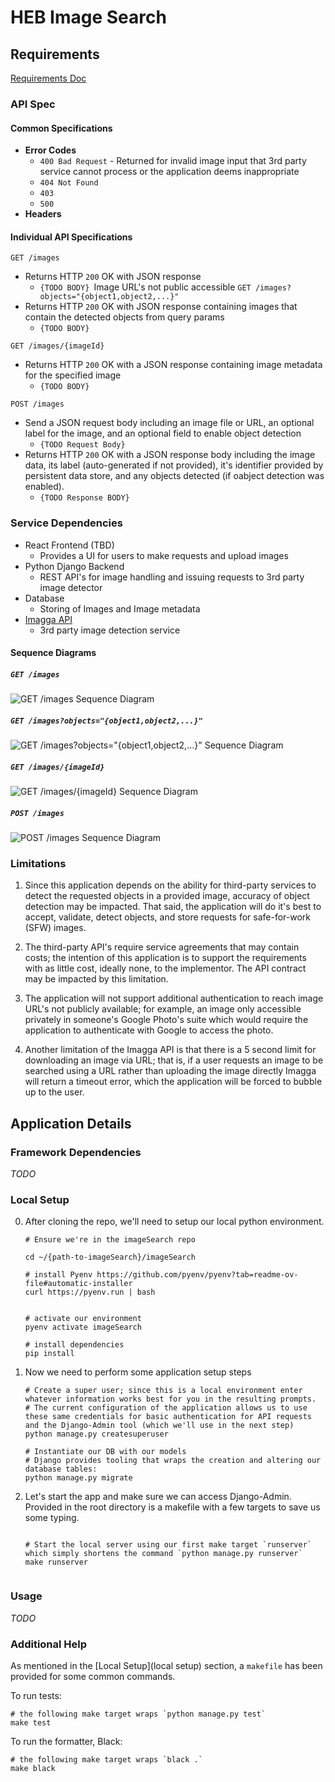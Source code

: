 # HEB Image Search

## Requirements

[Requirements Doc](./documentation-artifacts/ES-BackendSoftwareEngineerCodingExercise-250722-1431.pdf)

### API Spec

#### Common Specifications

- **Error Codes**
  - `400 Bad Request` - Returned for invalid image input that 3rd party service cannot process or the application deems inappropriate
  - `404 Not Found`
  - `403`
  - `500`
- **Headers**

#### Individual API Specifications

`GET /images`

- Returns HTTP `200` OK with JSON response
  - `{TODO BODY}
`Image URL's not public accessible
    `GET /images?objects="{object1,object2,...}"`
- Returns HTTP `200` OK with JSON response containing images that contain the detected objects from query params
  - `{TODO BODY}`

`GET /images/{imageId}`

- Returns HTTP `200` OK with a JSON response containing image metadata for the specified image
  - `{TODO BODY}`

`POST /images`

- Send a JSON request body including an image file or URL, an optional label for the image, and an optional field to enable object detection
  - `{TODO Request Body}`
- Returns HTTP `200` OK with a JSON response body including the image data, its label (auto-generated if not provided), it's identifier provided by persistent data store, and any objects detected (if oabject detection was enabled).
  - `{TODO Response BODY}`

### Service Dependencies

- React Frontend (TBD)
  - Provides a UI for users to make requests and upload images
- Python Django Backend
  - REST API's for image handling and issuing requests to 3rd party image detector
- Database
  - Storing of Images and Image metadata
- [Imagga API](https://docs.imagga.com/#tags)
  - 3rd party image detection service

#### Sequence Diagrams

##### `GET /images`

![`GET /images` Sequence Diagram](./documentation-artifacts/GET-images.png)

##### `GET /images?objects="{object1,object2,...}"`

![`GET /images?objects="{object1,object2,...}"` Sequence Diagram](./documentation-artifacts/GET-images-by-objects.png)

##### `GET /images/{imageId}`

![`GET /images/{imageId}` Sequence Diagram](./documentation-artifacts/GET-image-by-id.png)

##### `POST /images`

![`POST /images` Sequence Diagram](./documentation-artifacts/POST-images.png)

### Limitations

1. Since this application depends on the ability for third-party services to detect the requested objects in a provided image, accuracy of object detection may be impacted. That said, the application will do it's best to accept, validate, detect objects, and store requests for safe-for-work (SFW) images.

2. The third-party API's require service agreements that may contain costs; the intention of this application is to support the requirements with as little cost, ideally none, to the implementor. The API contract may be impacted by this limitation.

3. The application will not support additional authentication to reach image URL's not publicly available; for example, an image only accessible privately in someone's Google Photo's suite which would require the application to authenticate with Google to access the photo.

4. Another limitation of the Imagga API is that there is a 5 second limit for downloading an image via URL; that is, if a user requests an image to be searched using a URL rather than uploading the image directly Imagga will return a timeout error, which the application will be forced to bubble up to the user.

## Application Details

### Framework Dependencies

_TODO_

### Local Setup

0.  After cloning the repo, we'll need to setup our local python environment.

    ```
    # Ensure we're in the imageSearch repo

    cd ~/{path-to-imageSearch}/imageSearch

    # install Pyenv https://github.com/pyenv/pyenv?tab=readme-ov-file#automatic-installer
    curl https://pyenv.run | bash


    # activate our environment
    pyenv activate imageSearch

    # install dependencies
    pip install

    ```

1.  Now we need to perform some application setup steps

    ```
    # Create a super user; since this is a local environment enter whatever information works best for you in the resulting prompts.
    # The current configuration of the application allows us to use these same credentials for basic authentication for API requests and the Django-Admin tool (which we'll use in the next step)
    python manage.py createsuperuser

    # Instantiate our DB with our models
    # Django provides tooling that wraps the creation and altering our database tables:
    python manage.py migrate

    ```

2.  Let's start the app and make sure we can access Django-Admin. Provided in the root directory is a makefile with a few targets to save us some typing.

    ```

    # Start the local server using our first make target `runserver` which simply shortens the command `python manage.py runserver`
    make runserver


    ```

### Usage

_TODO_

### Additional Help

As mentioned in the [Local Setup](local setup) section, a `makefile` has been provided for some common commands.

To run tests:

```
# the following make target wraps `python manage.py test`
make test
```

To run the formatter, Black:

```
# the following make target wraps `black .`
make black
```

